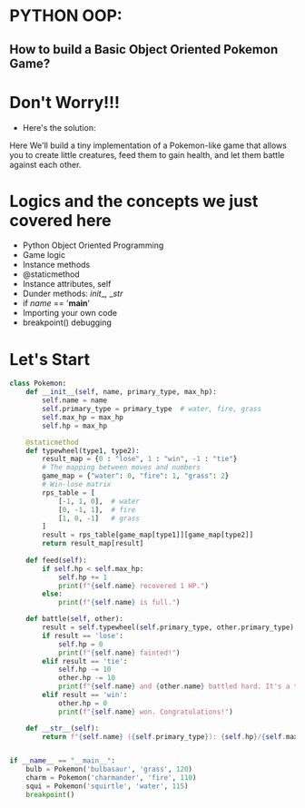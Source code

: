 # PYTHON OOP:
## How to build a Basic Object Oriented Pokemon Game?

# Don't Worry!!!
* Here's the solution:

Here We'll build a tiny implementation of a Pokemon-like game that allows you to create little creatures, feed them to gain health, and let them battle against each other. 

# Logics and the concepts we just covered here
- Python Object Oriented Programming
- Game logic
- Instance methods
- @staticmethod
- Instance attributes, self
- Dunder methods: _init__, __str_
- if _name_ == '__main__'
- Importing your own code
- breakpoint() debugging

# Let's Start

```python
class Pokemon:
    def __init__(self, name, primary_type, max_hp):
        self.name = name
        self.primary_type = primary_type  # water, fire, grass
        self.max_hp = max_hp
        self.hp = max_hp

    @staticmethod
    def typewheel(type1, type2):
        result_map = {0 : "lose", 1 : "win", -1 : "tie"}
        # The mapping between moves and numbers
        game_map = {"water": 0, "fire": 1, "grass": 2}
        # Win-lose matrix
        rps_table = [
            [-1, 1, 0],  # water
            [0, -1, 1],  # fire
            [1, 0, -1]   # grass
        ]
        result = rps_table[game_map[type1]][game_map[type2]]
        return result_map[result]
    
    def feed(self):
        if self.hp < self.max_hp:
            self.hp += 1
            print(f"{self.name} recovered 1 HP.")
        else:
            print(f"{self.name} is full.")

    def battle(self, other):
        result = self.typewheel(self.primary_type, other.primary_type)
        if result == 'lose':
            self.hp = 0
            print(f"{self.name} fainted!")
        elif result == 'tie':
            self.hp -= 10
            other.hp -= 10
            print(f"{self.name} and {other.name} battled hard. It's a tie.")
        elif result == 'win':
            other.hp = 0
            print(f"{self.name} won. Congratulations!")

    def __str__(self):
        return f"{self.name} ({self.primary_type}): {self.hp}/{self.max_hp}"


if __name__ == "__main__":
    bulb = Pokemon('bulbasaur', 'grass', 120)
    charm = Pokemon('charmander', 'fire', 110)
    squi = Pokemon('squirtle', 'water', 115)
    breakpoint()
```



